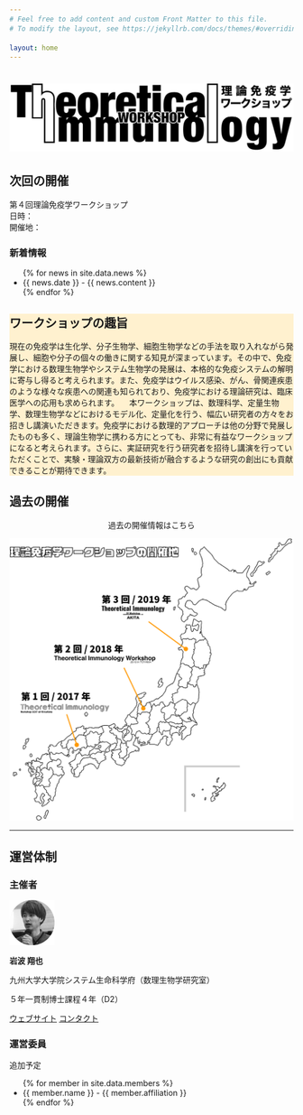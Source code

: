 ```yaml
---
# Feel free to add content and custom Front Matter to this file.
# To modify the layout, see https://jekyllrb.com/docs/themes/#overriding-theme-defaults

layout: home
---
```


<!--
<div class="wrapper">
</div>

<div class="page-strip" style="background-color: #fff1cf;">
</div>

<div style="height: 50px"></div>
-->

<div class="page-strip-header">
<div class="wrapper">
<h1 class="page-header-image"><a href="/"><img src="/assets/images/logo3-1.png" alt="理論免疫学ワークショップ"></a></h1>
</div>
</div>

<div class="page-strip">
<div class="wrapper">
<div class="page-column40">
<h2>次回の開催</h2>
<p>
第４回理論免疫学ワークショップ<br>
日時：<br>
開催地：<br>
</p>
</div>

<div class="page-column60">
<h3>新着情報</h3>
<ul>
{% for news in site.data.news %}
  <li>
    {{ news.date }} - {{ news.content }}
  </li>
{% endfor %}
</ul>
</div>
</div>
</div>


<div class="page-strip" style="background-color: #fff1cf;">
<div class="wrapper">
<h2>ワークショップの趣旨</h2>
現在の免疫学は生化学、分子生物学、細胞生物学などの手法を取り入れながら発展し、細胞や分子の個々の働きに関する知見が深まっています。その中で、免疫学における数理生物学やシステム生物学の発展は、本格的な免疫システムの解明に寄与し得ると考えられます。また、免疫学はウイルス感染、がん、骨関連疾患のような様々な疾患への関連も知られており、免疫学における理論研究は、臨床医学への応用も求められます。  
　本ワークショップは、数理科学、定量生物学、数理生物学などにおけるモデル化、定量化を行う、幅広い研究者の方々をお招きし講演いただきます。免疫学における数理的アプローチは他の分野で発展したものも多く、理論生物学に携わる方にとっても、非常に有益なワークショップになると考えられます。さらに、実証研究を行う研究者を招待し講演を行っていただくことで、実験・理論双方の最新技術が融合するような研究の創出にも貢献できることが期待できます。
</div>
</div>

<div class="page-strip">
<div class="wrapper">
<h2>過去の開催</h2>
<p style="text-align: center;">過去の開催情報はこちら</p>
<div class="page-image-middle">
<img src="/assets/images/place.png" alt="過去の開催地">
</div>
</div>
</div>

<div class="wrapper">
<hr>
</div>

<div class="page-strip">
<div class="wrapper">
<h2>運営体制</h2>
<div class="page-column50">
<h3>主催者</h3>
<div>
<img src="/assets/images/iwanami.png" alt="岩波翔也" width="80px">
</div>
<p><strong>岩波 翔也</strong></p>
<p>九州大学大学院システム生命科学府（数理生物学研究室）</p>
<p>５年一貫制博士課程４年（D2）</p>
<a href="https://shoyaiwanami.com">ウェブサイト</a>
<a href="/contact">コンタクト</a>
</div>

<div class="page-column50">
<h3>運営委員</h3>
<p>追加予定</p>
<ul>
{% for member in site.data.members %}
  <li>
    {{ member.name }} - {{ member.affiliation }}
  </li>
{% endfor %}
</ul>
</div>
</div>
</div>
